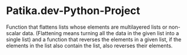# Patika.dev-Python-Project
Function that flattens lists whose elements are multilayered lists or non-scalar data. (Flattening means turning all the data in the given list into a single list) 
and a function that reverses the elements in a given list, if the elements in the list also contain the list, also reverses their elements.
